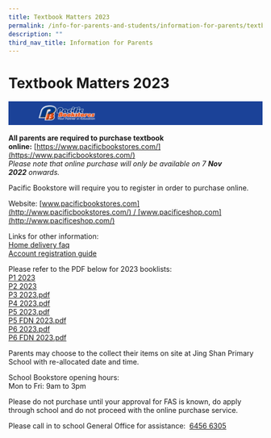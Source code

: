 ```yaml
---
title: Textbook Matters 2023
permalink: /info-for-parents-and-students/information-for-parents/textbook-matters-2023/
description: ""
third_nav_title: Information for Parents
---
```


# **Textbook Matters 2023**

![](/images/Capture6.png)

**All parents are required to purchase textbook online:** [https://www.pacificbookstores.com/](https://www.pacificbookstores.com/)  
_Please note that online purchase will only be available on 7 **Nov 2022** onwards._   
  
  
Pacific Bookstore will require you to register in order to purchase online.  

Website: [www.pacificbookstores.com](http://www.pacificbookstores.com/) / [www.pacificeshop.com](http://www.pacificeshop.com/)  
  
Links for other information:  
[Home delivery faq](https://www.pacificbookstores.com/home-delivery-faq)  
[Account registration guide](https://www.pacificbookstores.com/account-registration-guide)

Please refer to the PDF below for 2023 booklists:   
[P1 2023](/files/P1%202023.pdf)  
[P2 2023](/files/P2%202023.pdf)    
[P3 2023.pdf](/files/P3%202023.pdf)   
[P4 2023.pdf](/files/P4%202023.pdf)    
[P5 2023.pdf](/files/P5%202023.pdf)   
[P5 FDN 2023.pdf](/files/P5%20FDN%202023.pdf)   
[P6 2023.pdf](/files/P6%202023.pdf)   
[P6 FDN 2023.pdf](/files/P6%20FDN%202023.pdf)

Parents may choose to the collect their items on site at Jing Shan Primary School with re-allocated date and time.  
  
School Bookstore opening hours:  
Mon to Fri: 9am to 3pm  
  
Please do not purchase until your approval for FAS is known, do apply through school and do not proceed with the online purchase service.

Please call in to school General Office for assistance:  [6456 6305](https://www.google.com/search?q=jing+shan+primary+school&rlz=1C1GCEA_enSG965SG965&oq=jing+shan+&aqs=chrome.0.69i59j46i175i199i512j69i57j0i457i512j0i512j69i60l3.4118j0j7&sourceid=chrome&ie=UTF-8#)